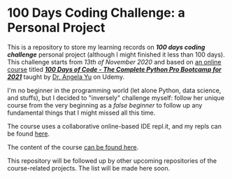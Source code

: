 # 100 Days Coding Challenge: a Personal Project #
 This is a repository to store my learning records on ***100 days coding challenge*** personal project (although I might finished it less than 100 days). This challenge starts from *13th of November 2020* and based on [an online course](https://100daysofpython.dev/ "100 days of python") titled [***100 Days of Code - The Complete Python Pro Bootcamp for 2021***](https://www.udemy.com/course/100-days-of-code/ "100 days of python 2021") taught by <a href="https://github.com/angelabauer">Dr. Angela Yu</a> on Udemy.
 
 I'm no beginner in the programming world (let alone Python, data science, and stuffs), but I decided to "inversely" challenge myself: follow her unique course from the very beginning as a <i>false beginner</i> to follow up any fundamental things that I might missed all this time.

The course uses a collaborative online-based IDE repl.it, and my repls can be found <a href="https://repl.it/@anggibudik">here</a>.

The content of the course [can be found here](https://github.com/appbrewery/100-days-of-python).

This repository will be followed up by other upcoming repositories of the course-related projects. The list will be made here soon.

